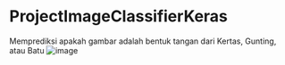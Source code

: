 # ProjectImageClassifierKeras

Memprediksi apakah gambar adalah bentuk tangan dari Kertas, Gunting, atau Batu
![image](https://github.com/user-attachments/assets/c4816e5e-d024-4c9b-83f0-8f2e3b206259)
